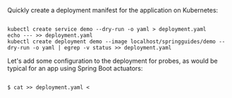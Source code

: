 Quickly create a deployment manifest for the application on Kubernetes:

<pre><code class="execute">
kubectl create service demo --dry-run -o yaml > deployment.yaml
echo --- >> deployment.yaml
kubectl create deployment demo --image localhost/springguides/demo --dry-run -o yaml | egrep -v status >> deployment.yaml
</code></pre>

Let's add some configuration to the deployment for probes, as would be typical for an app using Spring Boot actuators:

<pre><code class="execute">
$ cat >> deployment.yaml <<EOF
        livenessProbe:
          httpGet:
            path: /actuator/info
            port: 8080
          initialDelaySeconds: 10
          periodSeconds: 3
        readinessProbe:
          initialDelaySeconds: 20
          periodSeconds: 10
          httpGet:
            path: /actuator/health
            port: 8080
EOF
</code></pre>